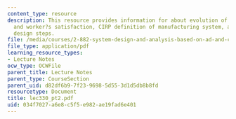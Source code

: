 ```yaml
---
content_type: resource
description: This resource provides information for about evolution of cost, quality
  and worker?s satisfaction, CIRP definition of manufacturing system, and axiomatic
  design steps.
file: /media/courses/2-882-system-design-and-analysis-based-on-ad-and-complexity-theories-spring-2005/034f7027a6e8c5f5e982ae19fad6e401_lec330_pt2.pdf
file_type: application/pdf
learning_resource_types:
- Lecture Notes
ocw_type: OCWFile
parent_title: Lecture Notes
parent_type: CourseSection
parent_uid: d82df6b9-7f23-9698-5d55-3d1d5db8b8fd
resourcetype: Document
title: lec330_pt2.pdf
uid: 034f7027-a6e8-c5f5-e982-ae19fad6e401
---
```

